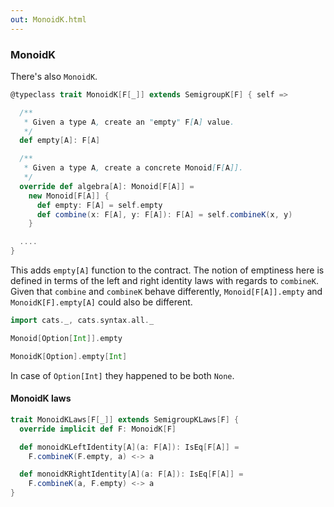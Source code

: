 ```yaml
---
out: MonoidK.html
---
```


### MonoidK

There's also `MonoidK`.

```scala
@typeclass trait MonoidK[F[_]] extends SemigroupK[F] { self =>

  /**
   * Given a type A, create an "empty" F[A] value.
   */
  def empty[A]: F[A]

  /**
   * Given a type A, create a concrete Monoid[F[A]].
   */
  override def algebra[A]: Monoid[F[A]] =
    new Monoid[F[A]] {
      def empty: F[A] = self.empty
      def combine(x: F[A], y: F[A]): F[A] = self.combineK(x, y)
    }

  ....
}
```

This adds `empty[A]` function to the contract.
The notion of emptiness here is defined in terms of the left and right identity laws with regards to `combineK`.
Given that `combine` and `combineK` behave differently, `Monoid[F[A]].empty` and `MonoidK[F].empty[A]` could also be different.

```scala mdoc
import cats._, cats.syntax.all._

Monoid[Option[Int]].empty

MonoidK[Option].empty[Int]
```

In case of `Option[Int]` they happened to be both `None`.

#### MonoidK laws

```scala
trait MonoidKLaws[F[_]] extends SemigroupKLaws[F] {
  override implicit def F: MonoidK[F]

  def monoidKLeftIdentity[A](a: F[A]): IsEq[F[A]] =
    F.combineK(F.empty, a) <-> a

  def monoidKRightIdentity[A](a: F[A]): IsEq[F[A]] =
    F.combineK(a, F.empty) <-> a
}
```
